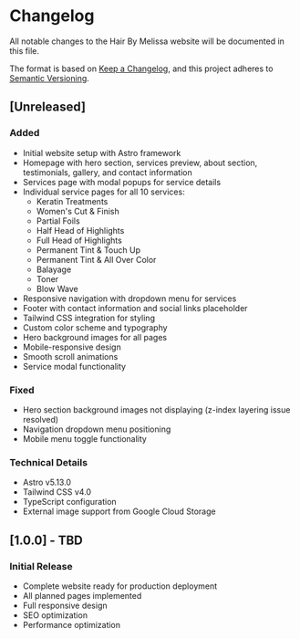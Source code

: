 # Changelog

All notable changes to the Hair By Melissa website will be documented in this file.

The format is based on [Keep a Changelog](https://keepachangelog.com/en/1.0.0/),
and this project adheres to [Semantic Versioning](https://semver.org/spec/v2.0.0.html).

## [Unreleased]

### Added
- Initial website setup with Astro framework
- Homepage with hero section, services preview, about section, testimonials, gallery, and contact information
- Services page with modal popups for service details
- Individual service pages for all 10 services:
  - Keratin Treatments
  - Women's Cut & Finish
  - Partial Foils
  - Half Head of Highlights
  - Full Head of Highlights
  - Permanent Tint & Touch Up
  - Permanent Tint & All Over Color
  - Balayage
  - Toner
  - Blow Wave
- Responsive navigation with dropdown menu for services
- Footer with contact information and social links placeholder
- Tailwind CSS integration for styling
- Custom color scheme and typography
- Hero background images for all pages
- Mobile-responsive design
- Smooth scroll animations
- Service modal functionality

### Fixed
- Hero section background images not displaying (z-index layering issue resolved)
- Navigation dropdown menu positioning
- Mobile menu toggle functionality

### Technical Details
- Astro v5.13.0
- Tailwind CSS v4.0
- TypeScript configuration
- External image support from Google Cloud Storage

## [1.0.0] - TBD

### Initial Release
- Complete website ready for production deployment
- All planned pages implemented
- Full responsive design
- SEO optimization
- Performance optimization